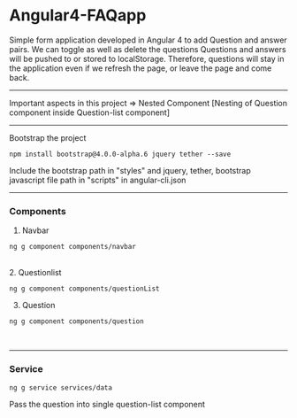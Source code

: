 # Angular4-FAQapp

Simple form application developed in Angular 4 to add Question and answer pairs. 
We can toggle as well as delete the questions
Questions and answers will be pushed to or stored to localStorage. Therefore, questions will stay in the application even if we refresh the page, or leave the page and come back.

<hr>
Important aspects in this project
=> Nested Component [Nesting of Question component inside Question-list component]

<hr>
Bootstrap the project

```
npm install bootstrap@4.0.0-alpha.6 jquery tether --save
```

Include the bootstrap path in "styles" and jquery, tether, bootstrap javascript file path in "scripts" in angular-cli.json 

<hr>
<h3>Components</h3>

1. Navbar <br>

```
ng g component components/navbar
```
<br>
2. Questionlist<br>

```
ng g component components/questionList
```

3. Question<br>
```
ng g component components/question
```
<br>
<hr>
<h3> Service </h3>

```
ng g service services/data
```

Pass the question into single question-list component


